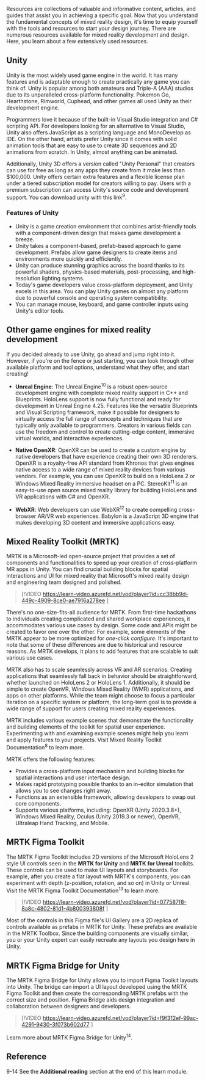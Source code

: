 Resources are collections of valuable and informative content, articles, and guides that assist you in achieving a specific goal. Now that you understand the fundamental concepts of mixed reality design, it's time to equip yourself with the tools and resources to start your design journey. There are numerous resources available for mixed reality development and design. Here, you learn about a few extensively used resources.

## Unity

Unity is the most widely used game engine in the world. It has many features and is adaptable enough to create practically any game you can think of. Unity is popular among both amateurs and Triple-A (AAA) studios due to its unparalleled cross-platform functionality. Pokemon Go, Hearthstone, Rimworld, Cuphead, and other games all used Unity as their development engine.

Programmers love it because of the built-in Visual Studio integration and C# scripting API. For developers looking for an alternative to Visual Studio, Unity also offers JavaScript as a scripting language and MonoDevelop as IDE. On the other hand, artists prefer Unity since it comes with solid animation tools that are easy to use to create 3D sequences and 2D animations from scratch. In Unity, almost anything can be animated.

Additionally, Unity 3D offers a version called "Unity Personal" that creators can use for free as long as any apps they create from it make less than $100,000. Unity offers certain extra features and a flexible license plan under a tiered subscription model for creators willing to pay. Users with a premium subscription can access Unity's source code and development support. You can download unity with this link<sup>9</sup>.

### Features of Unity

* Unity is a game creation environment that combines artist-friendly tools with a component-driven design that makes game development a breeze.
* Unity takes a component-based, prefab-based approach to game development. Prefabs allow game designers to create items and environments more quickly and efficiently.
* Unity can produce stunning graphics across the board thanks to its powerful shaders, physics-based materials, post-processing, and high-resolution lighting systems.
* Today's game developers value cross-platform deployment, and Unity excels in this area. You can play Unity games on almost any platform due to powerful console and operating system compatibility.
* You can manage mouse, keyboard, and game controller inputs using Unity's editor tools.

## Other game engines for mixed reality development

If you decided already to use Unity, go ahead and jump right into it. However, if you're on the fence or just starting, you can look through other available platform and tool options, understand what they offer, and start creating!

* **Unreal Engine**: The Unreal Engine<sup>10</sup> is a robust open-source development engine with complete mixed reality support in C++ and Blueprints. HoloLens support is now fully functional and ready for development in Unreal Engine 4.25. Features like the versatile Blueprints and Visual Scripting framework, make it possible for designers to virtually access the full range of concepts and techniques that are typically only available to programmers. Creators in various fields can use the freedom and control to create cutting-edge content, immersive virtual worlds, and interactive experiences.

* **Native OpenXR**: OpenXR can be used to create a custom engine by native developers that have experience creating their own 3D renderers. OpenXR is a royalty-free API standard from Khronos that gives engines native access to a wide range of mixed reality devices from various vendors. For example, you can use OpenXR to build on a HoloLens 2 or Windows Mixed Reality immersive headset on a PC. ⁠StereoKit<sup>11</sup> is an easy-to-use open source mixed reality library for building HoloLens and VR applications with C# and OpenXR.

* **WebXR**: Web developers can use WebXR<sup>12</sup> to create compelling cross-browser AR/VR web experiences. Babylon is a JavaScript 3D engine that makes developing 3D content and immersive applications easy.

## Mixed Reality Toolkit (MRTK)

MRTK is a Microsoft-led open-source project that provides a set of components and functionalities to speed up your creation of cross-platform MR apps in Unity. You can find crucial building blocks for spatial interactions and UI for mixed reality that Microsoft's mixed reality design and engineering team designed and polished.

> [!VIDEO https://learn-video.azurefd.net/vod/player?id=cc38bb9d-449c-4909-8ce0-ae7916a278ee ]

There's no one-size-fits-all audience for MRTK. From first-time hackathons to individuals creating complicated and shared workplace experiences, it accommodates various use cases by design. Some code and APIs might be created to favor one over the other. For example, some elements of the MRTK appear to be more optimized for *one-click configure*. It's important to note that some of these differences are due to historical and resource reasons. As MRTK develops, it plans to add features that are scalable to suit various use cases.

MRTK also has to scale seamlessly across VR and AR scenarios. Creating applications that seamlessly fall back in behavior should be straightforward, whether launched on HoloLens 2 or HoloLens 1. Additionally, it should be simple to create OpenVR, Windows Mixed Reality (WMR) applications, and apps on other platforms. While the team might choose to focus a particular iteration on a specific system or platform, the long-term goal is to provide a wide range of support for users creating mixed reality experiences.

MRTK includes various example scenes that demonstrate the functionality and building elements of the toolkit for spatial user experience. Experimenting with and examining example scenes might help you learn and apply features to your projects. Visit Mixed Reality Toolkit Documentation<sup>8</sup> to learn more.

MRTK offers the following features:

* Provides a cross-platform input mechanism and building blocks for spatial interactions and user interface design.
* Makes rapid prototyping possible thanks to an in-editor simulation that allows you to see changes right away.
* Functions as an extensible framework, allowing developers to swap out core components.
* Supports various platforms, including: OpenXR (Unity 2020.3.8+), Windows Mixed Reality, Oculus (Unity 2019.3 or newer), OpenVR, Ultraleap Hand Tracking, and Mobile.

## MRTK Figma Toolkit

The MRTK Figma Toolkit includes 2D versions of the Microsoft HoloLens 2 style UI controls seen in the **MRTK for Unity** and **MRTK for Unreal** toolkits. These controls can be used to make UI layouts and storyboards. For example, after you create a flat layout with MRTK's components, you can experiment with depth (z-position, rotation, and so on) in Unity or Unreal. Visit the MRTK Figma Toolkit Documentation<sup>13</sup> to learn more.

> [!VIDEO https://learn-video.azurefd.net/vod/player?id=077587f8-8a8c-4802-81d1-4b800393808f ]

Most of the controls in this Figma file's UI Gallery are a 2D replica of controls available as prefabs in MRTK for Unity. These prefabs are available in the MRTK Toolbox. Since the building components are visually similar, you or your Unity expert can easily recreate any layouts you design here in Unity.

## MRTK Figma Bridge for Unity

The MRTK Figma Bridge for Unity allows you to import Figma Toolkit layouts into Unity. The bridge can import a UI layout developed using the MRTK Figma Toolkit and then create the corresponding MRTK prefabs with the correct size and position. Figma Bridge aids design integration and collaboration between designers and developers.

> [!VIDEO https://learn-video.azurefd.net/vod/player?id=f9f312ef-99ac-4291-9430-3f073b602d77  ]

Learn more about MRTK Figma Bridge for Unity<sup>14</sup>.

## Reference

9-14 See the **Additional reading** section at the end of this learn module.
